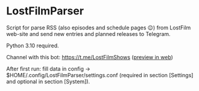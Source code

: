 # LostFilmParser

Script for parse RSS (also episodes and schedule pages :wink:) from LostFilm web-site and send new entries and planned releases to Telegram.

Python 3.10 required.

Channel with this bot: https://t.me/LostFilmShows ([preview in web](https://t.me/s/LostFilmShows))

After first run: fill data in config → $HOME/.config/LostFilmParser/settings.conf (required in section [Settings] and optional in section [System]).
